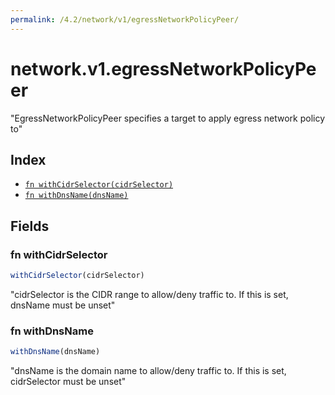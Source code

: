```yaml
---
permalink: /4.2/network/v1/egressNetworkPolicyPeer/
---
```


# network.v1.egressNetworkPolicyPeer

"EgressNetworkPolicyPeer specifies a target to apply egress network policy to"

## Index

* [`fn withCidrSelector(cidrSelector)`](#fn-withcidrselector)
* [`fn withDnsName(dnsName)`](#fn-withdnsname)

## Fields

### fn withCidrSelector

```ts
withCidrSelector(cidrSelector)
```

"cidrSelector is the CIDR range to allow/deny traffic to. If this is set, dnsName must be unset"

### fn withDnsName

```ts
withDnsName(dnsName)
```

"dnsName is the domain name to allow/deny traffic to. If this is set, cidrSelector must be unset"